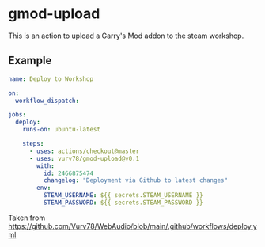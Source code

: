 # gmod-upload

This is an action to upload a Garry's Mod addon to the steam workshop.

## Example

```yaml
name: Deploy to Workshop

on:
  workflow_dispatch:

jobs:
  deploy:
    runs-on: ubuntu-latest

    steps:
      - uses: actions/checkout@master
      - uses: vurv78/gmod-upload@v0.1
        with:
          id: 2466875474
          changelog: "Deployment via Github to latest changes"
        env:
          STEAM_USERNAME: ${{ secrets.STEAM_USERNAME }}
          STEAM_PASSWORD: ${{ secrets.STEAM_PASSWORD }}
```

Taken from https://github.com/Vurv78/WebAudio/blob/main/.github/workflows/deploy.yml